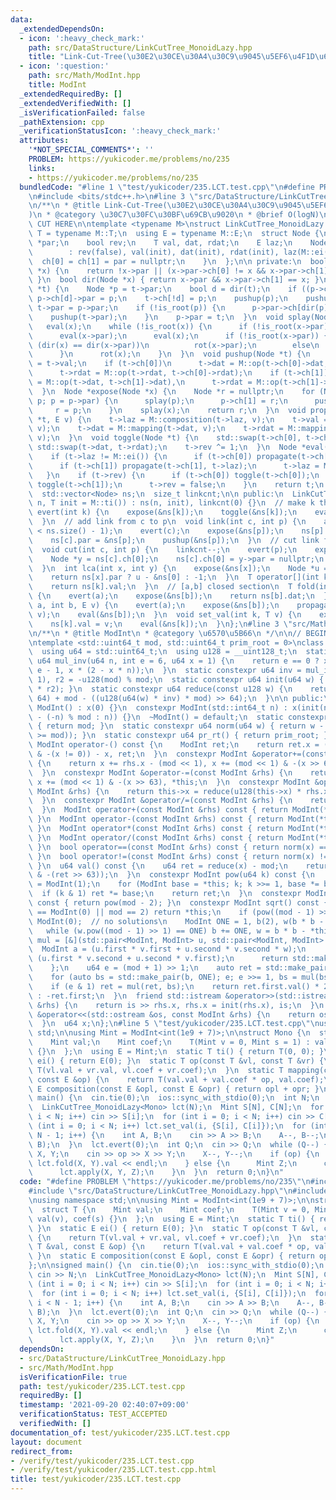 ```yaml
---
data:
  _extendedDependsOn:
  - icon: ':heavy_check_mark:'
    path: src/DataStructure/LinkCutTree_MonoidLazy.hpp
    title: "Link-Cut-Tree(\u30E2\u30CE\u30A4\u30C9\u9045\u5EF6\u4F1D\u642C)"
  - icon: ':question:'
    path: src/Math/ModInt.hpp
    title: ModInt
  _extendedRequiredBy: []
  _extendedVerifiedWith: []
  _isVerificationFailed: false
  _pathExtension: cpp
  _verificationStatusIcon: ':heavy_check_mark:'
  attributes:
    '*NOT_SPECIAL_COMMENTS*': ''
    PROBLEM: https://yukicoder.me/problems/no/235
    links:
    - https://yukicoder.me/problems/no/235
  bundledCode: "#line 1 \"test/yukicoder/235.LCT.test.cpp\"\n#define PROBLEM \"https://yukicoder.me/problems/no/235\"\
    \n#include <bits/stdc++.h>\n#line 3 \"src/DataStructure/LinkCutTree_MonoidLazy.hpp\"\
    \n/**\n * @title Link-Cut-Tree(\u30E2\u30CE\u30A4\u30C9\u9045\u5EF6\u4F1D\u642C\
    )\n * @category \u30C7\u30FC\u30BF\u69CB\u9020\n * @brief O(logN)\n */\n\n// BEGIN\
    \ CUT HERE\n\ntemplate <typename M>\nstruct LinkCutTree_MonoidLazy {\n  using\
    \ T = typename M::T;\n  using E = typename M::E;\n  struct Node {\n    Node *ch[2],\
    \ *par;\n    bool rev;\n    T val, dat, rdat;\n    E laz;\n    Node(T init = M::ti())\n\
    \        : rev(false), val(init), dat(init), rdat(init), laz(M::ei()) {\n    \
    \  ch[0] = ch[1] = par = nullptr;\n    }\n  };\n\n private:\n  bool is_root(Node\
    \ *x) {\n    return !x->par || (x->par->ch[0] != x && x->par->ch[1] != x);\n \
    \ }\n  bool dir(Node *x) { return x->par && x->par->ch[1] == x; }\n  void rot(Node\
    \ *t) {\n    Node *p = t->par;\n    bool d = dir(t);\n    if ((p->ch[d] = t->ch[!d]))\
    \ p->ch[d]->par = p;\n    t->ch[!d] = p;\n    pushup(p);\n    pushup(t);\n   \
    \ t->par = p->par;\n    if (!is_root(p)) {\n      p->par->ch[dir(p)] = t;\n  \
    \    pushup(t->par);\n    }\n    p->par = t;\n  }\n  void splay(Node *x) {\n \
    \   eval(x);\n    while (!is_root(x)) {\n      if (!is_root(x->par)) eval(x->par->par);\n\
    \      eval(x->par);\n      eval(x);\n      if (!is_root(x->par)) {\n        if\
    \ (dir(x) == dir(x->par))\n          rot(x->par);\n        else\n          rot(x);\n\
    \      }\n      rot(x);\n    }\n  }\n  void pushup(Node *t) {\n    t->rdat = t->dat\
    \ = t->val;\n    if (t->ch[0])\n      t->dat = M::op(t->ch[0]->dat, t->dat),\n\
    \      t->rdat = M::op(t->rdat, t->ch[0]->rdat);\n    if (t->ch[1])\n      t->dat\
    \ = M::op(t->dat, t->ch[1]->dat),\n      t->rdat = M::op(t->ch[1]->rdat, t->rdat);\n\
    \  }\n  Node *expose(Node *x) {\n    Node *r = nullptr;\n    for (Node *p = x;\
    \ p; p = p->par) {\n      splay(p);\n      p->ch[1] = r;\n      pushup(p);\n \
    \     r = p;\n    }\n    splay(x);\n    return r;\n  }\n  void propagate(Node\
    \ *t, E v) {\n    t->laz = M::composition(t->laz, v);\n    t->val = M::mapping(t->val,\
    \ v);\n    t->dat = M::mapping(t->dat, v);\n    t->rdat = M::mapping(t->rdat,\
    \ v);\n  }\n  void toggle(Node *t) {\n    std::swap(t->ch[0], t->ch[1]);\n   \
    \ std::swap(t->dat, t->rdat);\n    t->rev ^= 1;\n  }\n  Node *eval(Node *t) {\n\
    \    if (t->laz != M::ei()) {\n      if (t->ch[0]) propagate(t->ch[0], t->laz);\n\
    \      if (t->ch[1]) propagate(t->ch[1], t->laz);\n      t->laz = M::ei();\n \
    \   }\n    if (t->rev) {\n      if (t->ch[0]) toggle(t->ch[0]);\n      if (t->ch[1])\
    \ toggle(t->ch[1]);\n      t->rev = false;\n    }\n    return t;\n  }\n\n private:\n\
    \  std::vector<Node> ns;\n  size_t linkcnt;\n\n public:\n  LinkCutTree_MonoidLazy(int\
    \ n, T init = M::ti()) : ns(n, init), linkcnt(0) {}\n  // make k the root\n  void\
    \ evert(int k) {\n    expose(&ns[k]);\n    toggle(&ns[k]);\n    eval(&ns[k]);\n\
    \  }\n  // add link from c to p\n  void link(int c, int p) {\n    assert(linkcnt++\
    \ < ns.size() - 1);\n    evert(c);\n    expose(&ns[p]);\n    ns[p].ch[1] = &ns[c];\n\
    \    ns[c].par = &ns[p];\n    pushup(&ns[p]);\n  }\n  // cut link from c to p\n\
    \  void cut(int c, int p) {\n    linkcnt--;\n    evert(p);\n    expose(&ns[c]);\n\
    \    Node *y = ns[c].ch[0];\n    ns[c].ch[0] = y->par = nullptr;\n    pushup(&ns[c]);\n\
    \  }\n  int lca(int x, int y) {\n    expose(&ns[x]);\n    Node *u = expose(&ns[y]);\n\
    \    return ns[x].par ? u - &ns[0] : -1;\n  }\n  T operator[](int k) {\n    expose(&ns[k]);\n\
    \    return ns[k].val;\n  }\n  // [a,b] closed section\n  T fold(int a, int b)\
    \ {\n    evert(a);\n    expose(&ns[b]);\n    return ns[b].dat;\n  }\n  void apply(int\
    \ a, int b, E v) {\n    evert(a);\n    expose(&ns[b]);\n    propagate(&ns[b],\
    \ v);\n    eval(&ns[b]);\n  }\n  void set_val(int k, T v) {\n    expose(&ns[k]);\n\
    \    ns[k].val = v;\n    eval(&ns[k]);\n  }\n};\n#line 3 \"src/Math/ModInt.hpp\"\
    \n/**\n * @title ModInt\n * @category \u6570\u5B66\n */\n\n// BEGIN CUT HERE\n\
    \ntemplate <std::uint64_t mod, std::uint64_t prim_root = 0>\nclass ModInt {\n\
    \  using u64 = std::uint64_t;\n  using u128 = __uint128_t;\n  static constexpr\
    \ u64 mul_inv(u64 n, int e = 6, u64 x = 1) {\n    return e == 0 ? x : mul_inv(n,\
    \ e - 1, x * (2 - x * n));\n  }\n  static constexpr u64 inv = mul_inv(mod, 6,\
    \ 1), r2 = -u128(mod) % mod;\n  static constexpr u64 init(u64 w) { return reduce(u128(w)\
    \ * r2); }\n  static constexpr u64 reduce(const u128 w) {\n    return u64(w >>\
    \ 64) + mod - ((u128(u64(w) * inv) * mod) >> 64);\n  }\n\n public:\n  constexpr\
    \ ModInt() : x(0) {}\n  constexpr ModInt(std::int64_t n) : x(init(n < 0 ? mod\
    \ - (-n) % mod : n)) {}\n  ~ModInt() = default;\n  static constexpr u64 modulo()\
    \ { return mod; }\n  static constexpr u64 norm(u64 w) { return w - (mod & -(w\
    \ >= mod)); }\n  static constexpr u64 pr_rt() { return prim_root; }\n  constexpr\
    \ ModInt operator-() const {\n    ModInt ret;\n    return ret.x = ((mod << 1)\
    \ & -(x != 0)) - x, ret;\n  }\n  constexpr ModInt &operator+=(const ModInt &rhs)\
    \ {\n    return x += rhs.x - (mod << 1), x += (mod << 1) & -(x >> 63), *this;\n\
    \  }\n  constexpr ModInt &operator-=(const ModInt &rhs) {\n    return x -= rhs.x,\
    \ x += (mod << 1) & -(x >> 63), *this;\n  }\n  constexpr ModInt &operator*=(const\
    \ ModInt &rhs) {\n    return this->x = reduce(u128(this->x) * rhs.x), *this;\n\
    \  }\n  constexpr ModInt &operator/=(const ModInt &rhs) {\n    return this->operator*=(rhs.inverse());\n\
    \  }\n  ModInt operator+(const ModInt &rhs) const { return ModInt(*this) += rhs;\
    \ }\n  ModInt operator-(const ModInt &rhs) const { return ModInt(*this) -= rhs;\
    \ }\n  ModInt operator*(const ModInt &rhs) const { return ModInt(*this) *= rhs;\
    \ }\n  ModInt operator/(const ModInt &rhs) const { return ModInt(*this) /= rhs;\
    \ }\n  bool operator==(const ModInt &rhs) const { return norm(x) == norm(rhs.x);\
    \ }\n  bool operator!=(const ModInt &rhs) const { return norm(x) != norm(rhs.x);\
    \ }\n  u64 val() const {\n    u64 ret = reduce(x) - mod;\n    return ret + (mod\
    \ & -(ret >> 63));\n  }\n  constexpr ModInt pow(u64 k) const {\n    ModInt ret\
    \ = ModInt(1);\n    for (ModInt base = *this; k; k >>= 1, base *= base)\n    \
    \  if (k & 1) ret *= base;\n    return ret;\n  }\n  constexpr ModInt inverse()\
    \ const { return pow(mod - 2); }\n  constexpr ModInt sqrt() const {\n    if (*this\
    \ == ModInt(0) || mod == 2) return *this;\n    if (pow((mod - 1) >> 1) != 1) return\
    \ ModInt(0);  // no solutions\n    ModInt ONE = 1, b(2), w(b * b - *this);\n \
    \   while (w.pow((mod - 1) >> 1) == ONE) b += ONE, w = b * b - *this;\n    auto\
    \ mul = [&](std::pair<ModInt, ModInt> u, std::pair<ModInt, ModInt> v) {\n    \
    \  ModInt a = (u.first * v.first + u.second * v.second * w);\n      ModInt b =\
    \ (u.first * v.second + u.second * v.first);\n      return std::make_pair(a, b);\n\
    \    };\n    u64 e = (mod + 1) >> 1;\n    auto ret = std::make_pair(ONE, ModInt(0));\n\
    \    for (auto bs = std::make_pair(b, ONE); e; e >>= 1, bs = mul(bs, bs))\n  \
    \    if (e & 1) ret = mul(ret, bs);\n    return ret.first.val() * 2 < mod ? ret.first\
    \ : -ret.first;\n  }\n  friend std::istream &operator>>(std::istream &is, ModInt\
    \ &rhs) {\n    return is >> rhs.x, rhs.x = init(rhs.x), is;\n  }\n  friend std::ostream\
    \ &operator<<(std::ostream &os, const ModInt &rhs) {\n    return os << rhs.val();\n\
    \  }\n  u64 x;\n};\n#line 5 \"test/yukicoder/235.LCT.test.cpp\"\nusing namespace\
    \ std;\n\nusing Mint = ModInt<int(1e9 + 7)>;\n\nstruct Mono {\n  struct T {\n\
    \    Mint val;\n    Mint coef;\n    T(Mint v = 0, Mint s = 1) : val(v), coef(s)\
    \ {}\n  };\n  using E = Mint;\n  static T ti() { return T(0, 0); }\n  static E\
    \ ei() { return E(0); }\n  static T op(const T &vl, const T &vr) {\n    return\
    \ T(vl.val + vr.val, vl.coef + vr.coef);\n  }\n  static T mapping(const T &val,\
    \ const E &op) {\n    return T(val.val + val.coef * op, val.coef);\n  }\n  static\
    \ E composition(const E &opl, const E &opr) { return opl + opr; }\n};\n\nsigned\
    \ main() {\n  cin.tie(0);\n  ios::sync_with_stdio(0);\n  int N;\n  cin >> N;\n\
    \  LinkCutTree_MonoidLazy<Mono> lct(N);\n  Mint S[N], C[N];\n  for (int i = 0;\
    \ i < N; i++) cin >> S[i];\n  for (int i = 0; i < N; i++) cin >> C[i];\n  for\
    \ (int i = 0; i < N; i++) lct.set_val(i, {S[i], C[i]});\n  for (int i = 0; i <\
    \ N - 1; i++) {\n    int A, B;\n    cin >> A >> B;\n    A--, B--;\n    lct.link(A,\
    \ B);\n  }\n  lct.evert(0);\n  int Q;\n  cin >> Q;\n  while (Q--) {\n    int op,\
    \ X, Y;\n    cin >> op >> X >> Y;\n    X--, Y--;\n    if (op) {\n      cout <<\
    \ lct.fold(X, Y).val << endl;\n    } else {\n      Mint Z;\n      cin >> Z;\n\
    \      lct.apply(X, Y, Z);\n    }\n  }\n  return 0;\n}\n"
  code: "#define PROBLEM \"https://yukicoder.me/problems/no/235\"\n#include <bits/stdc++.h>\n\
    #include \"src/DataStructure/LinkCutTree_MonoidLazy.hpp\"\n#include \"src/Math/ModInt.hpp\"\
    \nusing namespace std;\n\nusing Mint = ModInt<int(1e9 + 7)>;\n\nstruct Mono {\n\
    \  struct T {\n    Mint val;\n    Mint coef;\n    T(Mint v = 0, Mint s = 1) :\
    \ val(v), coef(s) {}\n  };\n  using E = Mint;\n  static T ti() { return T(0, 0);\
    \ }\n  static E ei() { return E(0); }\n  static T op(const T &vl, const T &vr)\
    \ {\n    return T(vl.val + vr.val, vl.coef + vr.coef);\n  }\n  static T mapping(const\
    \ T &val, const E &op) {\n    return T(val.val + val.coef * op, val.coef);\n \
    \ }\n  static E composition(const E &opl, const E &opr) { return opl + opr; }\n\
    };\n\nsigned main() {\n  cin.tie(0);\n  ios::sync_with_stdio(0);\n  int N;\n \
    \ cin >> N;\n  LinkCutTree_MonoidLazy<Mono> lct(N);\n  Mint S[N], C[N];\n  for\
    \ (int i = 0; i < N; i++) cin >> S[i];\n  for (int i = 0; i < N; i++) cin >> C[i];\n\
    \  for (int i = 0; i < N; i++) lct.set_val(i, {S[i], C[i]});\n  for (int i = 0;\
    \ i < N - 1; i++) {\n    int A, B;\n    cin >> A >> B;\n    A--, B--;\n    lct.link(A,\
    \ B);\n  }\n  lct.evert(0);\n  int Q;\n  cin >> Q;\n  while (Q--) {\n    int op,\
    \ X, Y;\n    cin >> op >> X >> Y;\n    X--, Y--;\n    if (op) {\n      cout <<\
    \ lct.fold(X, Y).val << endl;\n    } else {\n      Mint Z;\n      cin >> Z;\n\
    \      lct.apply(X, Y, Z);\n    }\n  }\n  return 0;\n}"
  dependsOn:
  - src/DataStructure/LinkCutTree_MonoidLazy.hpp
  - src/Math/ModInt.hpp
  isVerificationFile: true
  path: test/yukicoder/235.LCT.test.cpp
  requiredBy: []
  timestamp: '2021-09-20 02:40:07+09:00'
  verificationStatus: TEST_ACCEPTED
  verifiedWith: []
documentation_of: test/yukicoder/235.LCT.test.cpp
layout: document
redirect_from:
- /verify/test/yukicoder/235.LCT.test.cpp
- /verify/test/yukicoder/235.LCT.test.cpp.html
title: test/yukicoder/235.LCT.test.cpp
---
```

